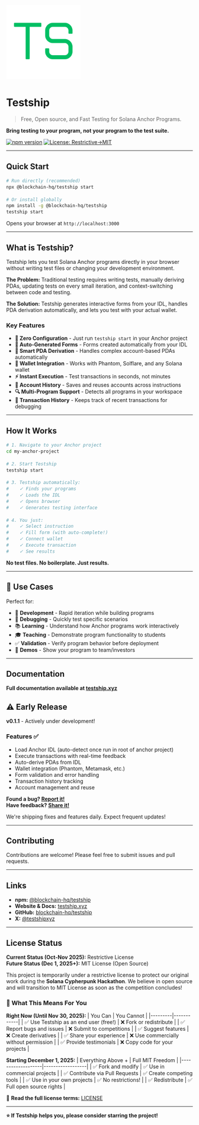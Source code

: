 # <img src="public/ts.png" alt="testship logo" width="200"/>

# Testship

> Free, Open source, and Fast Testing for Solana Anchor Programs.

**Bring testing to your program, not your program to the test suite.**

[![npm version](https://img.shields.io/npm/v/@blockchain-hq/testship.svg)](https://www.npmjs.com/package/@blockchain-hq/testship)
[![License: Restrictive→MIT](https://img.shields.io/badge/License-Restrictive%20%E2%86%92%20MIT%20Dec%202025-orange)](LICENSE)

---

## Quick Start

```bash
# Run directly (recommended)
npx @blockchain-hq/testship start

# Or install globally
npm install -g @blockchain-hq/testship
testship start
```

Opens your browser at `http://localhost:3000`

---

## What is Testship?

Testship lets you test Solana Anchor programs directly in your browser without
writing test files or changing your development environment.

**The Problem:** Traditional testing requires writing tests, manually deriving PDAs, updating tests on every small iteration, and context-switching between code and testing.

**The Solution:** Testship generates interactive forms from your IDL, handles
PDA derivation automatically, and lets you test with your actual wallet.

### Key Features

- **🎯 Zero Configuration** - Just run `testship start` in your Anchor project
- **📝 Auto-Generated Forms** - Forms created automatically from your IDL
- **🔗 Smart PDA Derivation** - Handles complex account-based PDAs automatically
- **💼 Wallet Integration** - Works with Phantom, Solflare, and any Solana wallet
- **⚡ Instant Execution** - Test transactions in seconds, not minutes
- **💾 Account History** - Saves and reuses accounts across instructions
- **🔍 Multi-Program Support** - Detects all programs in your workspace
- **📝 Transaction History** - Keeps track of recent transactions for debugging

---

## How It Works

```bash
# 1. Navigate to your Anchor project
cd my-anchor-project

# 2. Start Testship
testship start

# 3. Testship automatically:
#    ✓ Finds your programs
#    ✓ Loads the IDL
#    ✓ Opens browser
#    ✓ Generates testing interface

# 4. You just:
#    ✓ Select instruction
#    ✓ Fill form (with auto-complete!)
#    ✓ Connect wallet
#    ✓ Execute transaction
#    ✓ See results
```

**No test files. No boilerplate. Just results.**

---

## 🎯 Use Cases

Perfect for:

- 🔨 **Development** - Rapid iteration while building programs
- 🐛 **Debugging** - Quickly test specific scenarios
- 📚 **Learning** - Understand how Anchor programs work interactively
- 🎓 **Teaching** - Demonstrate program functionality to students
- ✅ **Validation** - Verify program behavior before deployment
- 🤝 **Demos** - Show your program to team/investors

---

## Documentation

**Full documentation available at [testship.xyz](https://testship.xyz)**

## ⚠️ Early Release

**v0.1.1** - Actively under development!

### Features ✅

- Load Anchor IDL (auto-detect once run in root of anchor project)
- Execute transactions with real-time feedback
- Auto-derive PDAs from IDL
- Wallet integration (Phantom, Metamask, etc.)
- Form validation and error handling
- Transaction history tracking
- Account management and reuse

**Found a bug? [Report it!](https://github.com/blockchain-hq/testship/issues)**  
**Have feedback? [Share it!](https://github.com/blockchain-hq/testship/discussions)**

We're shipping fixes and features daily. Expect frequent updates!

---

## Contributing

Contributions are welcome! Please feel free to submit issues and pull requests.

---

## Links

- **npm:** [@blockchain-hq/testship](https://www.npmjs.com/package/@blockchain-hq/testship)
- **Website & Docs:** [testship.xyz](https://testship.xyz)
- **GitHub:** [blockchain-hq/testship](https://github.com/blockchain-hq/testship)
- **X:** [@testshipxyz](https://x.com/testshipxyz)

---

## License Status

**Current Status (Oct-Nov 2025):** Restrictive License  
**Future Status (Dec 1, 2025+):** MIT License (Open Source)

This project is temporarily under a restrictive license to protect our original
work during the **Solana Cypherpunk Hackathon**. We believe in open source and
will transition to MIT License as soon as the competition concludes!

### 🎯 What This Means For You

**Right Now (Until Nov 30, 2025):**
| You Can | You Cannot |
|---------|------------|
| ✅ Use Testship as an end user (free!) | ❌ Fork or redistribute |
| ✅ Report bugs and issues | ❌ Submit to competitions |
| ✅ Suggest features | ❌ Create derivatives |
| ✅ Share your experience | ❌ Use commercially without permission |
| ✅ Provide testimonials | ❌ Copy code for your projects |

**Starting December 1, 2025:**
| Everything Above + | Full MIT Freedom |
|-------------------|------------------|
| ✅ Fork and modify | ✅ Use in commercial projects |
| ✅ Contribute via Pull Requests | ✅ Create competing tools |
| ✅ Use in your own projects | ✅ No restrictions! |
| ✅ Redistribute | ✅ Full open source rights |

📖 **Read the full license terms:** [LICENSE](LICENSE)

---

**⭐ If Testship helps you, please consider starring the project!**
